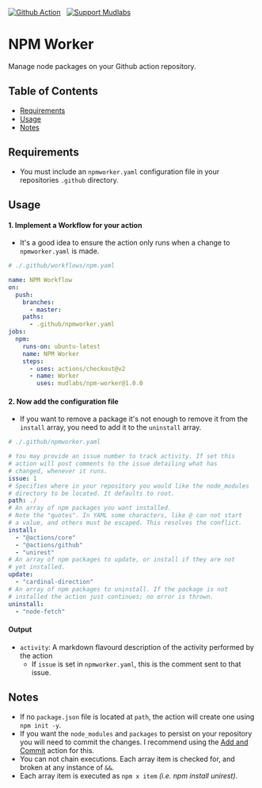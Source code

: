 [action-badge]: https://img.shields.io/badge/-Action-24292e?logo=github&style=for-the-badge
[paypal-badge]: https://img.shields.io/badge/-Support-f3f4f6?logo=paypal&style=for-the-badge
[brave-badge]: https://img.shields.io/badge/-Tip-f3f4f6?logo=brave&style=for-the-badge

[![Github Action][action-badge]](https://github.com/marketplace/action/npm-worker)
&nbsp;
[![Support Mudlabs][paypal-badge]](https://paypal.com/paypalme/mudlabs/5usd)

# NPM Worker
Manage node packages on your Github action repository.

## Table of Contents
- [Requirements](#requirements)
- [Usage](#usage)
- [Notes](#notes)

## Requirements
- You must include an `npmworker.yaml` configuration file in your repositories `.github` directory.

## Usage

#### 1. Implement a Workflow for your action
- It's a good idea to ensure the action only runs when a change to `npmworker.yaml` is made.
```yaml
# ./.github/workflows/npm.yaml

name: NPM Workflow
on:
  push:
    branches:
      - master:
    paths:
      - .github/npmworker.yaml
jobs:
  npm:
    runs-on: ubuntu-latest
    name: NPM Worker
    steps:
      - uses: actions/checkout@v2
      - name: Worker
        uses: mudlabs/npm-worker@1.0.0    
```
    

#### 2. Now add the configuration file
- If you want to remove a package it's not enough to remove it from the `install` array, you need to add it to the `uninstall` array.    
```yaml 
# ./.github/npmworker.yaml

# You may provide an issue number to track activity. If set this 
# action will post comments to the issue detailing what has 
# changed, whenever it runs.
issue: 1
# Specifies where in your repository you would like the node_modules
# directory to be located. It defaults to root.
path: ./
# An array of npm packages you want installed.
# Note the "quotes". In YAML some characters, like @ can not start
# a value, and others must be escaped. This resolves the conflict.
install:
  - "@actions/core"
  - "@actions/github"
  - "unirest"
# An array of npm packages to update, or install if they are not
# yet installed.
update:
  - "cardinal-direction"
# An array of npm packages to uninstall. If the package is not
# installed the action just continues; no error is thrown.
uninstall:
  - "node-fetch"
```


#### Output
- `activity`: A markdown flavourd description of the activity performed by the action
  - If `issue` is set in `npmworker.yaml`, this is the comment sent to that issue.

    
## Notes
- If no `package.json` file is located at `path`, the action will create one using `npm init -y`.
- If you want the `node_modules` and `packages` to persist on your repository you will need to commit the changes. I recommend using the [Add and Commit](https://github.com/marketplace/actions/add-commit) action for this.
- You can not chain executions. Each array item is checked for, and broken at any instance of `&&`.
- Each array item is executed as `npm x item` _(i.e. npm install unirest)_.
